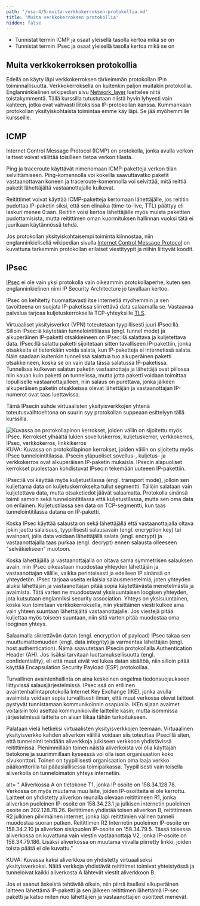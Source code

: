 ```yaml
---
path: '/osa-4/5-muita-verkkokerroksen-protokollia.md'
title: 'Muita verkkokerroksen protokollia'
hidden: false
---
```



<text-box variant='learningObjectives' name='Oppimistavoitteet'>

- Tunnistat termin ICMP ja osaat yleisellä tasolla kertoa mikä se on
- Tunnistat termin IPsec ja osaat yleisellä tasolla kertoa mikä se on

</text-box>



## Muita verkkokerroksen protokollia

Edellä on käyty läpi verkkokerroksen tärkeimmän protokollan IP:n toiminnallisuutta. Verkkokerroksella on kuitenkin paljon muitakin protokollia. Englanninkielinen wikipedian sivu [Network_layer](https://en.wikipedia.org/wiki/Network_layer) luettelee niitä toistakymmentä. Tällä kurssilla tutustutaan niistä hyvin lyhyesti vain kahteen, jotka ovat vahvasti liitoksissa IP-protokollan kanssa. Kummankaan protokollan yksityiskohtaista toimintaa emme käy läpi. Se jää myöhemmille kursseille.


## ICMP

Internet Control Message Protocol (ICMP) on protokolla, jonka avulla verkon laitteet voivat välittää toisilleen tietoa verkon tilasta.

Ping ja traceroute käyttävät nimenomaan ICMP-paketteja verkon tilan selvittämiseen. Ping-komennolla voi kokeilla saavuttavatko paketit vastaanottavan koneen ja traceroute-komennolla voi selvittää, mitä reittiä paketit lähettäjältä vastaanottajalle kulkevat.

Reitittimet voivat käyttää ICMP-paketteja kertomaan lähettäjälle, jos reititin pudottaa IP-paketin siksi, että sen elinaika (time-to-live, TTL) päättyy eli laskuri menee 0:aan. Reititin voisi kertoa lähettäjälle myös muista pakettien pudottamisista, mutta reitittimen oman kuormituksen hallinnan vuoksi tätä ei juurikaan käytännössä tehdä.

Jos protokollan yksityiskohtaisempi toiminta kiinnostaa, niin englanninkielisellä wikipedian sivulla [Internet Control Message Protocol](https://en.wikipedia.org/wiki/Internet_Control_Message_Protocol) on kuvattuna tarkemmin protokollan erilaiset viestityypit ja niihin liittyvät koodit.

<quiz id="ab8b2c39-4327-5d98-a2de-b0e0c60198c8"> </quiz>

## IPsec

[IPsec](https://fi.wikipedia.org/wiki/IPsec) ei ole vain yksi protokolla vain oikeammin protokollaperhe, kuten sen englanninkielinen nimi IP Security Architecture jo tavallaan kertoo.

IPsec on kehitetty huomattavasti itse internetiä myöhemmin ja sen tavoitteena on suojata IP-paketissa siirrettävä data salaamalla se. Vastaavaa palvelua tarjoaa kuljetuskerroksella TCP-yhteyksille [TLS](https://fi.wikipedia.org/wiki/TLS).

Virtuaaliset yksityisverkot (VPN) toteutetaan tyypillisesti juuri IPsec:llä. Silloin IPsec:iä käytetään tunnelointitilassa (engl. tunnel mode) ja alkuperäinen IP-paketti otsakkeineen on IPsec:llä salattava ja kuljetettava data. IPsec:llä salattu paketti sijoitetaan sitten tavalliseen IP-pakettiin, jonka otsakkeita ei tietenkään voida salata, kun IP-paketteja ei internetissä salata. Näin saadaan kuitenkin tunnelissa salattua tuo alkuperäinen paketti otsakkeineen, koska se on vain data tässä salatussa IP-paketissa. Tunnelissa kulkevan salatun paketin vastaanottaja ja lähettäjä ovat piilossa niin kauan kuin paketti on tunnelissa, mutta jotta paketti voidaan toimittaa lopulliselle vastaanottajalleen, niin salaus on purettava, jonka jälkeen alkuperäisen paketin otsakkeissa olevat lähettäjän ja vastaanottajan IP-numerot ovat taas luettavissa.

Tämä IPsecin suhde virtuaalisten yksityisverkkojen yhtenä toteutusvaihtoehtona on suurin syy protokollan suppeaan esittelyyn tällä kurssilla.

<img src="../img/IPsec.svg"  alt="Kuvassa on protokollapinon kerrokset, joiden väliin on sijoitettu myös IPsec. Kerrokset ylhäältä lukien sovelluskerros, kuljetuskerror, verkkokerros, IPsec, verkkokerros, linkkikerros">
KUVA: Kuvassa on protokollapinon kerrokset, joiden väliin on sijoitettu myös IPsec tunnelointitilassa. IPsecin yläpuoliset sovellus-, kuljetus- ja verkkokerros ovat alkuperäisen IP-paketin mukaisia. IPsecin alapuoliset kerrokset puolestaan kohdistuvat IPsec:n tekemään uuteeen IP-pakettiin.



IPsec:iä voi käyttää myös kuljetustilassa (engl. transport mode), jolloin sen kuljettama data on kuljetuskerrokselta tullut segmentti. Tällöin salataan vain kuljetettava data, mutta otsaketiedot jäävät salaamatta. Protokolla sinänsä toimii samoin sekä tunnelointitilassa että kuljetustilassa, mutta sen oma data on erilainen. Kuljetustilassa sen data on TCP-segmentti, kun taas tunnelointitilassa datana on IP-paketti.

Koska IPsec käyttää salausta on sekä lähettäjällä että vastaanottajalla oltava jokin jaettu salaisuus, tyypillisesti salausavain (engl. encryption key) tai avainpari, jolla data voidaan lähettäjällä salata (engl. encrypt) ja vastaanottajalla taas purkaa (engl. decrypt) ennen salausta olleeseen "selväkieliseen" muotoon.  

Koska lähettäjällä ja vastaanottajalla on oltava sama symmetrisen salauksen avain, niin IPsec oikeastaan muodostaa yhteyden lähettäjän ja vastaanottajan välille, vaikka perinteisesti ja edelleen IP sinänsä on yhteydetön. IPsec tarjoaa useita erilaisia salausmenetelmiä, joten yhteyden aluksi lähettäjän ja vastaanottajan pitää sopia käytettävästä menetelmästä ja avaimista. Tätä varten ne muodostavat yksisuuntaisen loogisen yhteyden, jota kutsutaan englanniksi security association. Yhteys on yksisuuntainen, koska kun toimitaan verkkokerroksella, niin yksittäinen viesti kulkee aina vain yhteen suuntaan lähettäjältä vastaanottajalle. Jos viestejä pitää kuljettaa myös toiseen suuntaan, niin sitä varten pitää muodostaa oma looginen yhteys. 

Salaamalla siirrettävän datan (engl. encryption of payload) IPsec takaa sen muuttumattomuuden (engl. data integrity) ja varmentaa lähettäjän (engl. host authentication).  Nämä saavutetaan IPsecin protokollalla Authentication Header (AH). Jos lisäksi tarvitaan luottamuksellisuutta (engl. confidentiality), eli että muut eivät voi lukea datan sisältöä, niin silloin pitää käyttää Encapsulation Security Payload (ESP) protokollaa.

Turvallinen avaintenhallinta on aina keskeinen ongelma tiedonsuojaukseen liittyvissä salausjärjestelmissä. IPsec:ssä on erillinen avaintenhallintaprotokolla Internet Key Exchange (IKE), jonka avulla avaimista voidaan sopia turvallisesti ilman, että muut verkossa olevat laitteet pystyvät tunnistamaan kommunikoinnin osapuolia.  IKEn sijaan avaimet voitaisiin toki asettaa kommunikoiville laitteille käsin, mutta isommissa järjestelmissä laitteita on aivan liikaa tähän tarkoitukseen. 

Palataan vielä hetkeksi virtuaalisten yksityisverkkojen teemaan. Virtuaalinen yksityisverkko kahden aliverkon välillä voidaan siis toteuttaa IPsecillä siten, että tunnelointi tehdään aliverkkoja julkiseen verkkoon yhdistävissä reitittimissä. Pienimmillään toinen näistä aliverkoista voi olla käyttäjän tietokone ja suurimmillaan kyseessä voi olla ison organisaation koko sivukonttori. Toinen on tyypillisesti organisaation oma laaja verkko pääkonttorilla tai pääasiallisessa toimipaikassa. Tyypillisesti vain toisella aliverkolla on tunneloimaton yhteys internetiin.

alt= " Aliverkossa A on tietokone T1, jonka IP osoite on 158.34.128.78. Verkossa on myös muutama muu laite, joiden IP-osoitteita ei ole kerrottu. Laitteet on yhdistetty aliverkon reunalla olevaan reitittimeen R1, jonka aliverkon puoleinen IP-osoite on 158.34.23.1 ja julkisen internetin puoleinen osoite on 202.128.78.26. Reitittimen yhdistää toisen aliverkon B, reitittimeen R2 julkinen pilvimäinen internet, jonka läpi reitittimien välinen tunneli muodostaa suoran putken. Reitittimen R2 Internetin puoleinen IP-osoite on 158.34.2.10 ja aliverkon sisäpuolen IP-osoite on 158.34.79.5. Tässä toisessa aliverkossa on kuvattuna vain viestin vastaanottaja V2, jonka IP-osoite on 158.34.79.186. Lisäksi aliverkossa on muutama viivalla piirretty linkki, joiden toista päätä ei ole kuvattu."

KUVA: Kuvassa kaksi aliverkkoa on yhdistetty virtuaaliseksi yksityisverkoksi. Näitä verkkoja yhdistävät reitittimet toimivat yhteistyössä ja tunneloivat kaikki aliverkosta A lähtevät viestit aliverkkoon B.


<quiz id="54e15fff-16f3-5281-88a3-fdfaf553ba65"> </quiz>

Jos et saanut äskeistä tehtävää oikein, niin piirrä itsellesi alkuperäinen laitteen lähettämä IP-paketti ja sen jälkeen reitittimen lähettämä IP-sec paketti ja katso miten nuo lähettäjien ja vastaanottajien osoitteet menevät.

